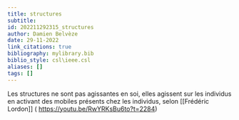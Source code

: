 ```yaml
---
title: structures
subtitle:
id: 202211292315_structures
author: Damien Belvèze
date: 29-11-2022
link_citations: true
bibliography: mylibrary.bib
biblio_style: csl\ieee.csl
aliases: []
tags: []
---
```


Les structures ne sont pas agissantes en soi, elles agissent sur les individus en activant des mobiles présents chez les individus, selon [[Frédéric Lordon]] ( https://youtu.be/RwYRKsBu6to?t=2284)






